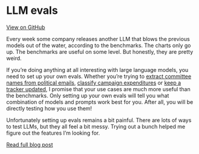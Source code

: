 # LLM evals

[View on GitHub](https://github.com/kevinschaul/llm-evals)

Every week some company releases another LLM that blows the previous models out of the water, according to the benchmarks. The charts only go up. The benchmarks are useful on some level. But honestly, they are pretty weird.

If you’re doing anything at all interesting with large language models, you need to set up your own evals. Whether you’re trying to [extract committee names from political emails](https://thescoop.org/archives/2025/01/27/llm-extraction-challenge-fundraising-emails/index.html), [classify campaign expenditures](https://palewi.re/docs/first-llm-classifier/) or [keep a tracker updated](https://kschaul.com/post/2025/03/05/2025-03-05-use-llm-to-keep-trackers-updated/), I promise that your use cases are much more useful than the benchmarks. Only setting up your own evals will tell you what combination of models and prompts work best for you. After all, you will be directly testing how you use them!

Unfortunately setting up evals remains a bit painful. There are lots of ways to test LLMs, but they all feel a bit messy. Trying out a bunch helped me figure out the features I’m looking for.

[Read full blog post](https://kschaul.com/post/2025/04/10/2025-04-10-your-own-llm-evals/)
